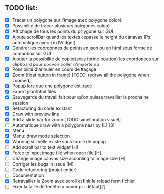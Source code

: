 ## TODO list:
- [x] Tracer un polygone sur l'image avec polygone coloré
- [x] Possibilité de tracer plusieurs polygones coloré
- [x] Affichage de tous les points du polygone sur GUI
- [x] Ajoute scrollBar quand les textes depasse le height du canavas (Ps: automatique avec TextWidget)
- [x] Générer les coordonnes de points en json ou en html sous forme de combobox sur GUI
- [x] Ajouter la possibilité de copier(sous forme boutton) les coordonées sur clipboard pour pouvoir coller n'importe où
- [x] Possibilité d'annuler en cours de traçage
- [x] Zoom (float button in frame) [TODO: redraw all the polygone when zoomed]
- [x] Popup lors que une polygone est tracé
- [x] Export json/html files
- [x] Sauvegarde du travail fait pour qu'on puisse travailler la prochaine session
- [x] Refactoring du code existant
- [x] Draw with preview line
- [x] Add a slide bar for zoom [TODO: amélioration visuel]
- [ ] Automatique draw with a polygone near by [L] [3]
- [x] Menu
- [x] Menu: draw mode selection
- [x] Warning si libelle existe sous forme de popup
- [ ] Add scroll bar to text widget [H]
- [x] Force to input image file when open file [H]
- [ ] Change image canvas size according to image size [H]
- [ ] Corriger les bugs in issue [M]
- [ ] Code refactoring (projet entier)
- [ ] Documentation
- [x] Retravailler le Zoom avec scroll et finir le reload form fichier
- [ ] Fixer la taille de fenêtre à ouvrir par défaut[2]